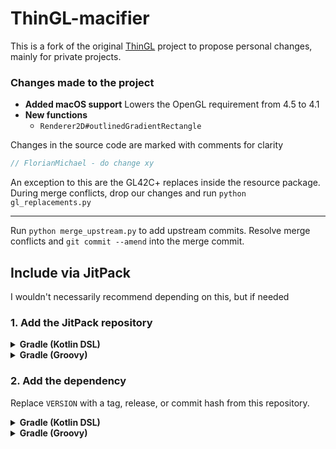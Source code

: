 # ThinGL-macifier

This is a fork of the original [ThinGL](https://github.com/RaphiMC/ThinGL) project to propose personal changes, mainly for private projects.

### Changes made to the project

* **Added macOS support** Lowers the OpenGL requirement from 4.5 to 4.1
* **New functions** 
  - `Renderer2D#outlinedGradientRectangle`

Changes in the source code are marked with comments for clarity

```java
// FlorianMichael - do change xy
```

An exception to this are the GL42C+ replaces inside the resource package. During merge conflicts, drop our changes and run `python gl_replacements.py`

-----

Run `python merge_upstream.py` to add upstream commits. Resolve merge conflicts and `git commit --amend` into the merge commit.

## Include via JitPack

I wouldn't necessarily recommend depending on this, but if needed

### 1. Add the JitPack repository

<details>
<summary><strong>Gradle (Kotlin DSL)</strong></summary>

```kotlin
repositories {
    maven("https://jitpack.io")
}
```

</details>

<details>
<summary><strong>Gradle (Groovy)</strong></summary>

```groovy
repositories {
    maven { url 'https://jitpack.io' }
}
```

</details>

### 2. Add the dependency

Replace `VERSION` with a tag, release, or commit hash from this repository.

<details>
<summary><strong>Gradle (Kotlin DSL)</strong></summary>

```kotlin
dependencies {
    implementation("com.github.FlorianMichael:ThinGL-macifier:VERSION")
}
```

</details>

<details>
<summary><strong>Gradle (Groovy)</strong></summary>

```groovy
dependencies {
    implementation 'com.github.FlorianMichael:ThinGL-macifier:VERSION'
}
```

</details>
